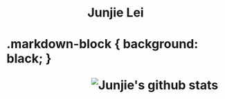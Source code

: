 
<h1 align = 'center'>Junjie Lei <h1>

.markdown-block {
    background: black;
}

&emsp;&emsp;&emsp;&emsp;&emsp;&emsp;&emsp;![Junjie's github stats](https://github-readme-stats.vercel.app/api?username=JunjieLeiCoe&show_icons=true&hide=["stars","issues"]) 
